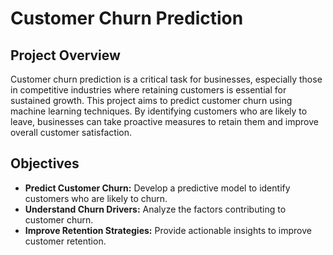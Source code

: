# Customer Churn Prediction

## Project Overview

Customer churn prediction is a critical task for businesses, especially those in competitive industries where retaining customers is essential for sustained growth. This project aims to predict customer churn using machine learning techniques. By identifying customers who are likely to leave, businesses can take proactive measures to retain them and improve overall customer satisfaction.

## Objectives

- **Predict Customer Churn:** Develop a predictive model to identify customers who are likely to churn.
- **Understand Churn Drivers:** Analyze the factors contributing to customer churn.
- **Improve Retention Strategies:** Provide actionable insights to improve customer retention.
